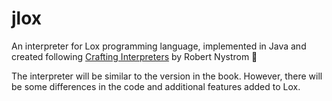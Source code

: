 # jlox
An interpreter for Lox programming language, implemented in Java and created following [Crafting Interpreters](https://craftinginterpreters.com/) by Robert Nystrom 📖


The interpreter will be similar to the version in the book. However, there will be some differences in the code and additional features added to Lox.
